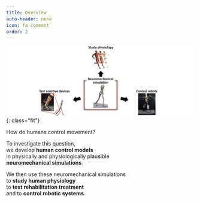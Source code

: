```yaml
---
title: Overview
auto-header: none
icon: fa-comment
order: 2
---
```


![overview](/assets/images/overview.png){: class="fit"}


How do humans control movement?

To investigate this question,\
we develop **human control models**\
in physically and physiologically plausible\
**neuromechanical simulations**.

We then use these neuromechanical simulations\
to **study human physiology**\
to **test rehabilitation treatment**\
and to **control robotic systems**.


<style>
    .fit {
        max-width: 100%;
        max-height: 100vh;
        margin: auto;
    }
</style>